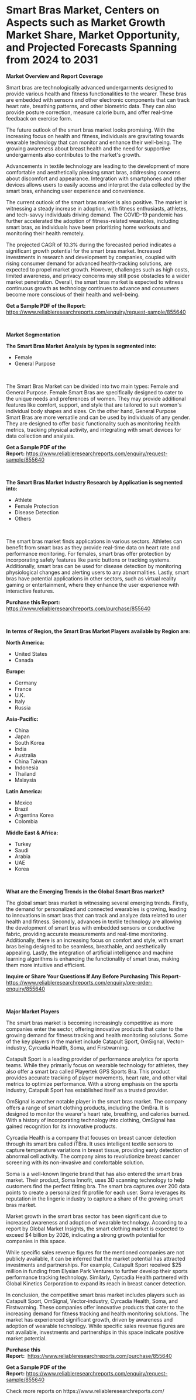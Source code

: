 <p><h1>Smart Bras Market, Centers on Aspects such as Market Growth Market Share, Market Opportunity, and Projected Forecasts Spanning from 2024 to 2031</h1></p><p><strong>Market Overview and Report Coverage</strong></p>
<p><p>Smart bras are technologically advanced undergarments designed to provide various health and fitness functionalities to the wearer. These bras are embedded with sensors and other electronic components that can track heart rate, breathing patterns, and other biometric data. They can also provide posture correction, measure calorie burn, and offer real-time feedback on exercise form.</p><p>The future outlook of the smart bras market looks promising. With the increasing focus on health and fitness, individuals are gravitating towards wearable technology that can monitor and enhance their well-being. The growing awareness about breast health and the need for supportive undergarments also contributes to the market's growth.</p><p>Advancements in textile technology are leading to the development of more comfortable and aesthetically pleasing smart bras, addressing concerns about discomfort and appearance. Integration with smartphones and other devices allows users to easily access and interpret the data collected by the smart bras, enhancing user experience and convenience.</p><p>The current outlook of the smart bras market is also positive. The market is witnessing a steady increase in adoption, with fitness enthusiasts, athletes, and tech-savvy individuals driving demand. The COVID-19 pandemic has further accelerated the adoption of fitness-related wearables, including smart bras, as individuals have been prioritizing home workouts and monitoring their health remotely.</p><p>The projected CAGR of 10.3% during the forecasted period indicates a significant growth potential for the smart bras market. Increased investments in research and development by companies, coupled with rising consumer demand for advanced health-tracking solutions, are expected to propel market growth. However, challenges such as high costs, limited awareness, and privacy concerns may still pose obstacles to a wider market penetration. Overall, the smart bras market is expected to witness continuous growth as technology continues to advance and consumers become more conscious of their health and well-being.</p></p>
<p><strong>Get a Sample PDF of the Report:</strong> <a href="https://www.reliableresearchreports.com/enquiry/request-sample/855640">https://www.reliableresearchreports.com/enquiry/request-sample/855640</a></p>
<p>&nbsp;</p>
<p><strong>Market Segmentation</strong></p>
<p><strong>The Smart Bras Market Analysis by types is segmented into:</strong></p>
<p><ul><li>Female</li><li>General Purpose</li></ul></p>
<p>&nbsp;</p>
<p><p>The Smart Bras Market can be divided into two main types: Female and General Purpose. Female Smart Bras are specifically designed to cater to the unique needs and preferences of women. They may provide additional features like comfort, support, and style that are tailored to suit women's individual body shapes and sizes. On the other hand, General Purpose Smart Bras are more versatile and can be used by individuals of any gender. They are designed to offer basic functionality such as monitoring health metrics, tracking physical activity, and integrating with smart devices for data collection and analysis.</p></p>
<p><strong>Get a Sample PDF of the Report:</strong>&nbsp;<a href="https://www.reliableresearchreports.com/enquiry/request-sample/855640">https://www.reliableresearchreports.com/enquiry/request-sample/855640</a></p>
<p>&nbsp;</p>
<p><strong>The Smart Bras Market Industry Research by Application is segmented into:</strong></p>
<p><ul><li>Athlete</li><li>Female Protection</li><li>Disease Detection</li><li>Others</li></ul></p>
<p>&nbsp;</p>
<p><p>The smart bras market finds applications in various sectors. Athletes can benefit from smart bras as they provide real-time data on heart rate and performance monitoring. For females, smart bras offer protection by incorporating safety features like panic buttons or tracking systems. Additionally, smart bras can be used for disease detection by monitoring physiological changes and alerting users to any abnormalities. Lastly, smart bras have potential applications in other sectors, such as virtual reality gaming or entertainment, where they enhance the user experience with interactive features.</p></p>
<p><strong>Purchase this Report:</strong>&nbsp; <a href="https://www.reliableresearchreports.com/purchase/855640">https://www.reliableresearchreports.com/purchase/855640</a></p>
<p>&nbsp;</p>
<p><strong>In terms of Region, the Smart Bras Market Players available by Region are:</strong></p>
<p>
    <p> <strong> North America: </strong>
        <ul>
            <li>United States</li>
            <li>Canada</li>
        </ul>
        </p> 
    <p> <strong> Europe: </strong>
        <ul>
            <li>Germany</li>
            <li>France</li>
            <li>U.K.</li>
            <li>Italy</li>
            <li>Russia</li>
        </ul>
        </p> 
    <p> <strong> Asia-Pacific: </strong>
        <ul>
            <li>China</li>
            <li>Japan</li>
            <li>South Korea</li>
            <li>India</li>
            <li>Australia</li>
            <li>China Taiwan</li>
            <li>Indonesia</li>
            <li>Thailand</li>
            <li>Malaysia</li>
        </ul>
        </p> 
    <p> <strong> Latin America: </strong>
        <ul>
            <li>Mexico</li>
            <li>Brazil</li>
            <li>Argentina Korea</li>
            <li>Colombia</li>
        </ul>
        </p> 
    <p> <strong> Middle East & Africa: </strong>
        <ul>
            <li>Turkey</li>
            <li>Saudi</li>
            <li>Arabia</li>
            <li>UAE</li>
            <li>Korea</li>
        </ul>
    </p>
    </p>
<p>&nbsp;</p>
<p><strong>What are the Emerging Trends in the Global Smart Bras market?</strong></p>
<p><p>The global smart bras market is witnessing several emerging trends. Firstly, the demand for personalized and connected wearables is growing, leading to innovations in smart bras that can track and analyze data related to user health and fitness. Secondly, advances in textile technology are allowing the development of smart bras with embedded sensors or conductive fabric, providing accurate measurements and real-time monitoring. Additionally, there is an increasing focus on comfort and style, with smart bras being designed to be seamless, breathable, and aesthetically appealing. Lastly, the integration of artificial intelligence and machine learning algorithms is enhancing the functionality of smart bras, making them more intuitive and efficient.</p></p>
<p><strong>Inquire or Share Your Questions If Any Before Purchasing This Report</strong>- <a href="https://www.reliableresearchreports.com/enquiry/pre-order-enquiry/855640">https://www.reliableresearchreports.com/enquiry/pre-order-enquiry/855640</a></p>
<p>&nbsp;</p>
<p><strong>Major Market Players</strong></p>
<p><p>The smart bras market is becoming increasingly competitive as more companies enter the sector, offering innovative products that cater to the growing demand for fitness tracking and health monitoring solutions. Some of the key players in the market include Catapult Sport, OmSignal, Vector-industry, Cyrcadia Health, Soma, and Firstwarning.</p><p>Catapult Sport is a leading provider of performance analytics for sports teams. While they primarily focus on wearable technology for athletes, they also offer a smart bra called Playertek GPS Sports Bra. This product provides accurate tracking of player movements, heart rate, and other vital metrics to optimize performance. With a strong emphasis on the sports industry, Catapult Sport has established itself as a trusted provider.</p><p>OmSignal is another notable player in the smart bras market. The company offers a range of smart clothing products, including the OmBra. It is designed to monitor the wearer's heart rate, breathing, and calories burned. With a history of incorporating technology into clothing, OmSignal has gained recognition for its innovative products.</p><p>Cyrcadia Health is a company that focuses on breast cancer detection through its smart bra called iTBra. It uses intelligent textile sensors to capture temperature variations in breast tissue, providing early detection of abnormal cell activity. The company aims to revolutionize breast cancer screening with its non-invasive and comfortable solution.</p><p>Soma is a well-known lingerie brand that has also entered the smart bras market. Their product, Soma Innofit, uses 3D scanning technology to help customers find the perfect fitting bra. The smart bra captures over 200 data points to create a personalized fit profile for each user. Soma leverages its reputation in the lingerie industry to capture a share of the growing smart bras market.</p><p>Market growth in the smart bras sector has been significant due to increased awareness and adoption of wearable technology. According to a report by Global Market Insights, the smart clothing market is expected to exceed $4 billion by 2026, indicating a strong growth potential for companies in this space.</p><p>While specific sales revenue figures for the mentioned companies are not publicly available, it can be inferred that the market potential has attracted investments and partnerships. For example, Catapult Sport received $25 million in funding from Elysian Park Ventures to further develop their sports performance tracking technology. Similarly, Cyrcadia Health partnered with Global Kinetics Corporation to expand its reach in breast cancer detection.</p><p>In conclusion, the competitive smart bras market includes players such as Catapult Sport, OmSignal, Vector-industry, Cyrcadia Health, Soma, and Firstwarning. These companies offer innovative products that cater to the increasing demand for fitness tracking and health monitoring solutions. The market has experienced significant growth, driven by awareness and adoption of wearable technology. While specific sales revenue figures are not available, investments and partnerships in this space indicate positive market potential.</p></p>
<p><strong>Purchase this Report:</strong>&nbsp;&nbsp;<a href="https://www.reliableresearchreports.com/purchase/855640">https://www.reliableresearchreports.com/purchase/855640</a></p>
<p></p>
<p><strong>Get a Sample PDF of the Report:</strong>&nbsp;<a href="https://www.reliableresearchreports.com/enquiry/request-sample/855640">https://www.reliableresearchreports.com/enquiry/request-sample/855640</a></p>
<p>Check more reports on https://www.reliableresearchreports.com/</p>